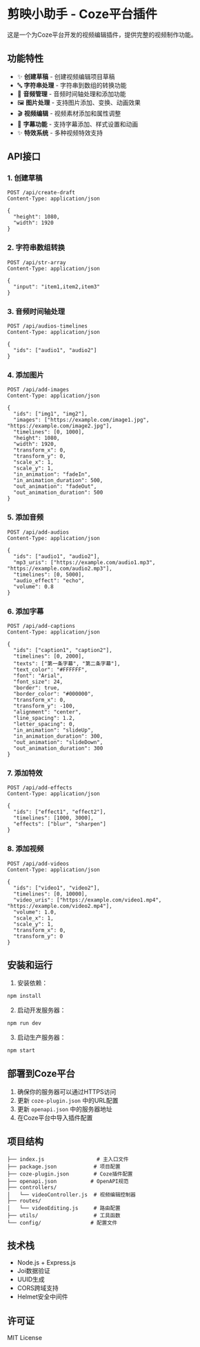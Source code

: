 # 剪映小助手 - Coze平台插件

这是一个为Coze平台开发的视频编辑插件，提供完整的视频制作功能。

## 功能特性

- ✨ **创建草稿** - 创建视频编辑项目草稿
- 🔤 **字符串处理** - 字符串到数组的转换功能
- 🎵 **音频管理** - 音频时间轴处理和添加功能
- 🖼️ **图片处理** - 支持图片添加、变换、动画效果
- 🎬 **视频编辑** - 视频素材添加和属性调整
- 📝 **字幕功能** - 支持字幕添加、样式设置和动画
- ✨ **特效系统** - 多种视频特效支持

## API接口

### 1. 创建草稿
```http
POST /api/create-draft
Content-Type: application/json

{
  "height": 1080,
  "width": 1920
}
```

### 2. 字符串数组转换
```http
POST /api/str-array
Content-Type: application/json

{
  "input": "item1,item2,item3"
}
```

### 3. 音频时间轴处理
```http
POST /api/audios-timelines
Content-Type: application/json

{
  "ids": ["audio1", "audio2"]
}
```

### 4. 添加图片
```http
POST /api/add-images
Content-Type: application/json

{
  "ids": ["img1", "img2"],
  "images": ["https://example.com/image1.jpg", "https://example.com/image2.jpg"],
  "timelines": [0, 1000],
  "height": 1080,
  "width": 1920,
  "transform_x": 0,
  "transform_y": 0,
  "scale_x": 1,
  "scale_y": 1,
  "in_animation": "fadeIn",
  "in_animation_duration": 500,
  "out_animation": "fadeOut",
  "out_animation_duration": 500
}
```

### 5. 添加音频
```http
POST /api/add-audios
Content-Type: application/json

{
  "ids": ["audio1", "audio2"],
  "mp3_uris": ["https://example.com/audio1.mp3", "https://example.com/audio2.mp3"],
  "timelines": [0, 5000],
  "audio_effect": "echo",
  "volume": 0.8
}
```

### 6. 添加字幕
```http
POST /api/add-captions
Content-Type: application/json

{
  "ids": ["caption1", "caption2"],
  "timelines": [0, 2000],
  "texts": ["第一条字幕", "第二条字幕"],
  "text_color": "#FFFFFF",
  "font": "Arial",
  "font_size": 24,
  "border": true,
  "border_color": "#000000",
  "transform_x": 0,
  "transform_y": -100,
  "alignment": "center",
  "line_spacing": 1.2,
  "letter_spacing": 0,
  "in_animation": "slideUp",
  "in_animation_duration": 300,
  "out_animation": "slideDown",
  "out_animation_duration": 300
}
```

### 7. 添加特效
```http
POST /api/add-effects
Content-Type: application/json

{
  "ids": ["effect1", "effect2"],
  "timelines": [1000, 3000],
  "effects": ["blur", "sharpen"]
}
```

### 8. 添加视频
```http
POST /api/add-videos
Content-Type: application/json

{
  "ids": ["video1", "video2"],
  "timelines": [0, 10000],
  "video_uris": ["https://example.com/video1.mp4", "https://example.com/video2.mp4"],
  "volume": 1.0,
  "scale_x": 1,
  "scale_y": 1,
  "transform_x": 0,
  "transform_y": 0
}
```

## 安装和运行

1. 安装依赖：
```bash
npm install
```

2. 启动开发服务器：
```bash
npm run dev
```

3. 启动生产服务器：
```bash
npm start
```

## 部署到Coze平台

1. 确保你的服务器可以通过HTTPS访问
2. 更新 `coze-plugin.json` 中的URL配置
3. 更新 `openapi.json` 中的服务器地址
4. 在Coze平台中导入插件配置

## 项目结构

```
├── index.js                 # 主入口文件
├── package.json            # 项目配置
├── coze-plugin.json        # Coze插件配置
├── openapi.json           # OpenAPI规范
├── controllers/
│   └── videoController.js  # 视频编辑控制器
├── routes/
│   └── videoEditing.js     # 路由配置
├── utils/                  # 工具函数
└── config/                # 配置文件
```

## 技术栈

- Node.js + Express.js
- Joi数据验证
- UUID生成
- CORS跨域支持
- Helmet安全中间件

## 许可证

MIT License